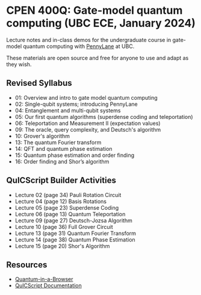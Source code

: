 # CPEN 400Q: Gate-model quantum computing (UBC ECE, January 2024)

Lecture notes and in-class demos for the undergraduate course in gate-model quantum computing with [PennyLane](https://github.com/PennyLaneAI/pennylane/) at UBC. 

These materials are open source and free for anyone to use and adapt as they
wish.

## Revised Syllabus

 - 01: Overview and intro to gate model quantum computing
 - 02: Single-qubit systems; introducing PennyLane
 - 04: Entanglement and multi-qubit systems 
 - 05: Our first quantum algorithms (superdense coding and teleportation)
 - 06: Teleportation and Measurement II (expectation values)
 - 09: The oracle, query complexity, and Deutsch's algorithm
 - 10: Grover's algorithm
 - 13: The quantum Fourier transform
 - 14: QFT and quantum phase estimation
 - 15: Quantum phase estimation and order finding
 - 16: Order finding and Shor’s algorithm

 ## QuICScript Builder Activities 
 - Lecture 02 (page 34) Pauli Rotation Circuit
 - Lecture 04 (page 12) Basis Rotations
 - Lecture 05 (page 23) Superdense Coding
 - Lecture 06 (page 13) Quantum Teleportation
 - Lecture 09 (page 27) Deutsch-Jozsa Algorithm
 - Lecture 10 (page 36) Full Grover Circuit
 - Lecture 13 (page 31) Quantum Fourier Transform
 - Lecture 14 (page 38) Quantum Phase Estimation
 - Lecture 15 (page 20) Shor's Algorithm
 
## Resources

 - [Quantum-in-a-Browser](https://pqcee.github.io/QuICScript/)
 - [QuICScript Documentation](https://pqcee.github.io/QuICScript-manual/)


